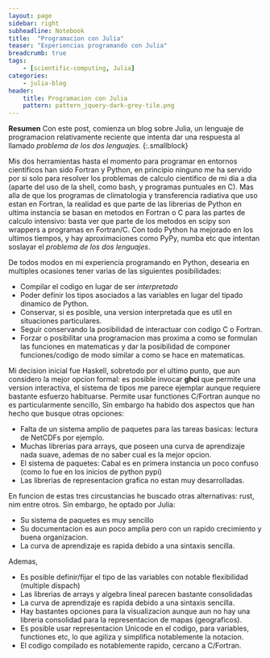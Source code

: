```yaml
---
layout: page
sidebar: right
subheadline: Notebook
title:  "Programacion con Julia"
teaser: "Experiencias programando con Julia"
breadcrumb: true
tags:
    - [scientific-computing, Julia]
categories:
    - julia-blog
header:
    title: Programacion con Julia
    pattern: pattern_jquery-dark-grey-tile.png
---
```


**Resumen**
Con este post, comienza un blog sobre Julia, un lenguaje de programacion relativamente reciente que 
intenta dar una respuesta al llamado *problema de los dos lenguajes.*
{:.smallblock}

Mis dos herramientas hasta el momento para programar en entornos cientificos han sido Fortran 
y Python, en principio ninguno me ha servido por si solo para resolver los problemas de calculo
cientifico de mi dia a dia (aparte del uso de la shell, como bash, y programas puntuales en C).
Mas alla de que los programas de climatologia y transferencia radiativa que uso estan en Fortran,
la realidad es que parte de las librerias de Python en ultima instancia se basan en metodos en 
Fortran o C para las partes de calculo intensivo: basta ver que parte de los metodos en scipy
son wrappers a programas en Fortran/C. Con todo Python ha mejorado en los ultimos tiempos, y hay
aproximaciones como PyPy, numba etc que intentan soslayar el *problema de los dos lenguajes*.

De todos modos en mi experiencia programando en Python, desearia en multiples ocasiones tener varias
de las siguientes posibilidades:

- Compilar el codigo en lugar de ser *interpretado*
- Poder definir los tipos asociados a las variables en lugar del tipado dinamico de Python.
- Conservar, si es posible, una version interpretada que es util en situaciones particulares.
- Seguir conservando la posibilidad de interactuar con codigo C o Fortran.
- Forzar o posibilitar una programacion mas proxima a como se formulan las funciones en matematicas y dar la posibilidad de componer funciones/codigo de modo similar a como se hace en matematicas.

Mi decision inicial fue Haskell, sobretodo por el ultimo punto, que aun considero la mejor opcion formal:
es posible invocar **ghci** que permite una version interactiva, el sistema de tipos me parece ejemplar aunque
requiere bastante esfuerzo habituarse. Permite usar functiones C/Fortran aunque no es particularmente sencillo,
Sin embargo ha habido dos aspectos que han hecho que busque otras opciones:

- Falta de un sistema amplio de paquetes para las tareas basicas: lectura de NetCDFs por ejemplo.
- Muchas librerias para arrays, que poseen una curva de aprendizaje nada suave, ademas de no saber cual es la mejor opcion.
- El sistema de paquetes: Cabal es en primera instancia un poco confuso (como lo fue en los inicios de python pypi)
- Las librerias de representacion grafica no estan muy desarrolladas.

En funcion de estas tres circustancias he buscado otras alternativas: rust, nim entre otros. Sin embargo,
he optado por Julia:

- Su sistema de paquetes es muy sencillo
- Su documentacion es aun poco amplia pero con un rapido crecimiento y buena organizacion.
- La curva de aprendizaje es rapida debido a una sintaxis sencilla.

Ademas,

- Es posible definir/fijar el tipo de las variables con notable flexibilidad (multiple dispach)
- Las librerias de arrays y algebra lineal parecen bastante consolidadas 
- La curva de aprendizaje es rapida debido a una sintaxis sencilla.
- Hay bastantes opciones para la visualizacion aunque aun no hay una libreria consolidad para la
representacion de mapas (geograficos).
- Es posible usar representacion Unicode en el codigo, para variables, functiones etc, lo que
agiliza y simplifica notablemente la notacion.
- El codigo compilado es notablemente rapido, cercano a C/Fortran.







